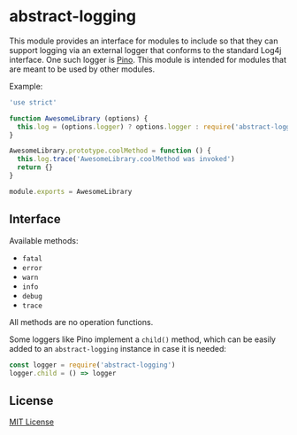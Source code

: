 # abstract-logging

This module provides an interface for modules to include so that they can
support logging via an external logger that conforms to the standard Log4j
interface. One such logger is [Pino](https://npm.im/pino). This module
is intended for modules that are meant to be used by other modules.

Example:

```js
'use strict'

function AwesomeLibrary (options) {
  this.log = (options.logger) ? options.logger : require('abstract-logging')
}

AwesomeLibrary.prototype.coolMethod = function () {
  this.log.trace('AwesomeLibrary.coolMethod was invoked')
  return {}
}

module.exports = AwesomeLibrary
```

## Interface

Available methods:

+ `fatal`
+ `error`
+ `warn`
+ `info`
+ `debug`
+ `trace`

All methods are no operation functions.

Some loggers like Pino implement a `child()` method, which can be easily added to an `abstract-logging` instance in case it is needed:

```js
const logger = require('abstract-logging')
logger.child = () => logger
```

## License

[MIT License](http://jsumners.mit-license.org/)
